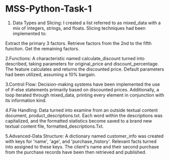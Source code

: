 # MSS-Python-Task-1

  1. Data Types and Slicing:
I created a list referred to as mixed_data with a mix of integers, strings, and floats. Slicing techniques had been implemented to:

Extract the primary 3 factors.
Retrieve factors from the 2nd to the fifth function.
Get the remaining  factors.

  2.Functions:
A characteristic named calculate_discount turned into described, taking parameters for original_price and discount_percentage. The feature calculates and returns the discounted price. Default parameters had been utilized, assuming a 10% bargain.

  3.Control Flow:
Decision-making systems have been implemented the use of if-else statements primarily based on discounted prices. Additionally, a loop iterated through mixed_data, printing every element in conjunction with its information kind.

  4.File Handling:
Data turned into examine from an outside textual content document, product_descriptions.txt. Each word within the descriptions was capitalized, and the formatted statistics become saved to a brand new textual content file, formatted_descriptions.Txt.

  5.Advanced-Data Structure:
A dictionary named customer_info was created with keys for 'name', 'age', and 'purchase_history'. Relevant facts turned into assigned to these keys. The client's name and their second purchase from the purchase records have been then retrieved and published.

